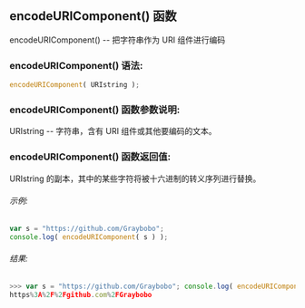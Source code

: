 ## encodeURIComponent() 函数

encodeURIComponent() -- 把字符串作为 URI 组件进行编码

### encodeURIComponent() 语法:

  ```javascript
  encodeURIComponent( URIstring );
  ```

### encodeURIComponent() 函数参数说明:

URIstring -- 字符串，含有 URI 组件或其他要编码的文本。

### encodeURIComponent() 函数返回值:

URIstring 的副本，其中的某些字符将被十六进制的转义序列进行替换。

###### 示例:

  ```javascript
  var s = "https://github.com/Graybobo";
  console.log( encodeURIComponent( s ) );
  ```

###### 结果:

  ```javascript
  >>> var s = "https://github.com/Graybobo"; console.log( encodeURIComponent( s ) );
  https%3A%2F%2Fgithub.com%2FGraybobo
  ```
